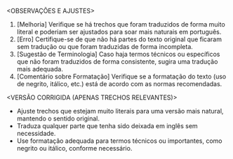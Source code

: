 <OBSERVAÇÕES E AJUSTES>
1. [Melhoria] Verifique se há trechos que foram traduzidos de forma muito literal e poderiam ser ajustados para soar mais naturais em português.
2. [Erro] Certifique-se de que não há partes do texto original que ficaram sem tradução ou que foram traduzidas de forma incompleta.
3. [Sugestão de Terminologia] Caso haja termos técnicos ou específicos que não foram traduzidos de forma consistente, sugira uma tradução mais adequada.
4. [Comentário sobre Formatação] Verifique se a formatação do texto (uso de negrito, itálico, etc.) está de acordo com as normas recomendadas.

<VERSÃO CORRIGIDA (APENAS TRECHOS RELEVANTES)>
- Ajuste trechos que estejam muito literais para uma versão mais natural, mantendo o sentido original.
- Traduza qualquer parte que tenha sido deixada em inglês sem necessidade.
- Use formatação adequada para termos técnicos ou importantes, como negrito ou itálico, conforme necessário.